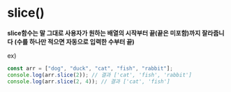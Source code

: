 # slice()

**slice함수는 말 그대로 사용자가 원하는 배열의 시작부터 끝(끝은 미포함)까지 잘라줍니다 (수를 하나만 적으면 자동으로 입력한 수부터 끝)**

ex)

```js
const arr = ["dog", "duck", "cat", "fish", "rabbit"];
console.log(arr.slice(2)); // 결과 ['cat', 'fish', 'rabbit']
console.log(arr.slice(2, 4)); // 결과 ['cat', 'fish']
```
